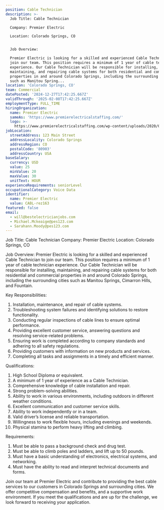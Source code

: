 ```yaml
---
position: Cable Technician
description: >-
  Job Title: Cable Technician

  Company: Premier Electric

  Location: Colorado Springs, CO


  Job Overview:

  Premier Electric is looking for a skilled and experienced Cable Technician to
  join our team. This position requires a minimum of 1 year of cable technician
  experience. Our Cable Technician will be responsible for installing,
  maintaining, and repairing cable systems for both residential and commercial
  properties in and around Colorado Springs, including the surrounding cities
  such as Manitou Spring...
location: 'Colorado Springs, CO'
team: Commercial
datePosted: '2024-12-27T17:42:25.667Z'
validThrough: '2025-02-08T17:42:25.667Z'
employmentType: FULL_TIME
hiringOrganization:
  name: Premier Electric
  sameAs: 'https://www.premierelectricalstaffing.com/'
  logo: >-
    https://www.premierelectricalstaffing.com/wp-content/uploads/2020/05/Premier-Electrical-Staffing-logo.png
jobLocation:
  streetAddress: 123 Main Street
  addressLocality: Colorado Springs
  addressRegion: CO
  postalCode: '80903'
  addressCountry: USA
baseSalary:
  currency: USD
  value: 25
  minValue: 20
  maxValue: 30
  unitText: HOUR
experienceRequirements: seniorLevel
occupationalCategory: Voice Data
identifier:
  name: Premier Electric
  value: CABL-rez163
featured: false
email:
  - will@bestelectricianjobs.com
  - Michael.Mckeaige@pes123.com
  - Sarahann.Moody@pes123.com
---
```




Job Title: Cable Technician
Company: Premier Electric
Location: Colorado Springs, CO

Job Overview:
Premier Electric is looking for a skilled and experienced Cable Technician to join our team. This position requires a minimum of 1 year of cable technician experience. Our Cable Technician will be responsible for installing, maintaining, and repairing cable systems for both residential and commercial properties in and around Colorado Springs, including the surrounding cities such as Manitou Springs, Cimarron Hills, and Fountain. 

Key Responsibilities:
1. Installation, maintenance, and repair of cable systems.
2. Troubleshooting system failures and identifying solutions to restore functionality.
3. Conducting regular inspections of cable lines to ensure optimal performance.
4. Providing excellent customer service, answering questions and resolving service-related problems.
5. Ensuring work is completed according to company standards and adhering to all safety regulations.
6. Providing customers with information on new products and services. 
7. Completing all tasks and assignments in a timely and efficient manner.

Qualifications:
1. High School Diploma or equivalent.
2. A minimum of 1 year of experience as a Cable Technician.
3. Comprehensive knowledge of cable installation and repair.
4. Strong problem-solving abilities.
5. Ability to work in various environments, including outdoors in different weather conditions.
6. Excellent communication and customer service skills.
7. Ability to work independently or in a team.
8. Valid driver’s license and reliable transportation.
9. Willingness to work flexible hours, including evenings and weekends.
10. Physical stamina to perform heavy lifting and climbing.

Requirements:
1. Must be able to pass a background check and drug test.
2. Must be able to climb poles and ladders, and lift up to 50 pounds.
3. Must have a basic understanding of electronics, electrical systems, and networking.
4. Must have the ability to read and interpret technical documents and forms.

Join our team at Premier Electric and contribute to providing the best cable services to our customers in Colorado Springs and surrounding cities. We offer competitive compensation and benefits, and a supportive work environment. If you meet the qualifications and are up for the challenge, we look forward to receiving your application.
